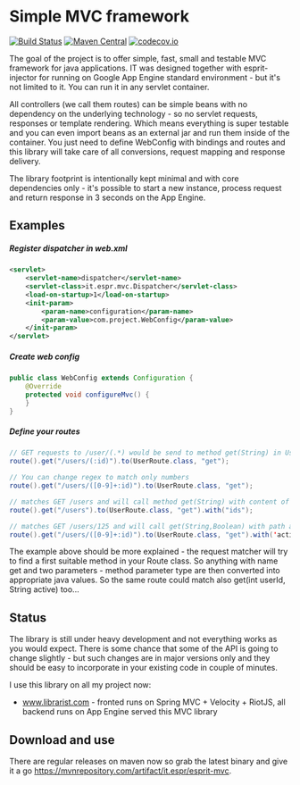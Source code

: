 # Simple MVC framework

[![Build Status](https://travis-ci.org/espr-it/mvc.svg?branch=master)](https://travis-ci.org/espr-it/mvc) [![Maven Central](https://maven-badges.herokuapp.com/maven-central/it.espr/esprit-mvc/badge.svg)](https://maven-badges.herokuapp.com/maven-central/it.espr/esprit-mvc) [![codecov.io](http://codecov.io/github/espr-it/mvc/coverage.svg?branch=master)](http://codecov.io/github/espr-it/mvc?branch=master)

The goal of the project is to offer simple, fast, small and testable MVC framework for java applications. IT was designed together with esprit-injector for running on Google App Engine standard environment - but it's not limited to it. You can run it in any servlet container.

All controllers (we call them routes) can be simple beans with no dependency on the underlying technology - so no servlet requests, responses or template rendering. Which means everything is super testable and you can even import beans as an external jar and run them inside of the container. You just need to define WebConfig with bindings and routes and this library will take care of all conversions, request mapping and response delivery.

The library footprint is intentionally kept minimal and with core dependencies only - it's possible to start a new instance, process request and return response in 3 seconds on the App Engine.

## Examples

##### Register dispatcher in web.xml
```xml
<servlet>
	<servlet-name>dispatcher</servlet-name>
	<servlet-class>it.espr.mvc.Dispatcher</servlet-class>
	<load-on-startup>1</load-on-startup>
	<init-param>
		<param-name>configuration</param-name>
		<param-value>com.project.WebConfig</param-value>
	</init-param>
</servlet>
```

##### Create web config
```java
public class WebConfig extends Configuration {
	@Override
	protected void configureMvc() {
	}
}
```

##### Define your routes

```java
// GET requests to /user/(.*) would be send to method get(String) in UserRoute class
route().get("/users/(:id)").to(UserRoute.class, "get");
```

```java
// You can change regex to match only numbers
route().get("/users/([0-9]+:id)").to(UserRoute.class, "get");
```

```java
// matches GET /users and will call method get(String) with content of request parameter 'ids'
route().get("/users").to(UserRoute.class, "get").with("ids");
```

```java
// matches GET /users/125 and will call get(String,Boolean) with path attribute and 'active' parameter from requests converted to boolean
route().get("/users/([0-9]+:id)").to(UserRoute.class, "get").with('active');
```
The example above should be more explained - the request matcher will try to find a first suitable method in your Route class. So anything with name get and two parameters - method parameter type are then converted into appropriate java values. So the same route could match also get(int userId, String active) too...

## Status

The library is still under heavy development and not everything works as you would expect. There is some chance that some of the API is going to change slightly - but such changes are in major versions only and they should be easy to incorporate in your existing code in couple of minutes.

I use this library on all my project now:

- www.librarist.com - fronted runs on Spring MVC + Velocity + RiotJS, all backend runs on App Engine served this MVC library

## Download and use

There are regular releases on maven now so grab the latest binary and give it a go https://mvnrepository.com/artifact/it.espr/esprit-mvc.

